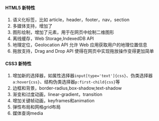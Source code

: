 #### HTML5 新特性

1. 语义化标签，比如 article，header，footer，nav，section
2. 多媒体支持，增加了<audio>和<video>元素
3. 图形绘制，增加了<canvas>元素，用于在网页中绘制二维图形
4. 离线缓存，Web Storage,IndexedDB API
5. 地理定位，Geolocation API 允许 Web 应用获取用户的地理位置信息
6. 拖放支持，Drag and Drop API 使得在网页中实现拖放操作变得更加简单

#### CSS3 新特性

1. 增加新的选择器，如属性选择器`input[type='text']{css}`、伪类选择器`a:hover{css}`、结构伪类选择器`p:first-child{css}`等
2. 边框和背景，border-radius,box-shadow,text-shadow
3. 渐变和过度动画，linear-gradient，transition
4. 增加关键帧动画，keyframes和animation
5. 弹性布局和网格grid布局
6. 媒体查询media